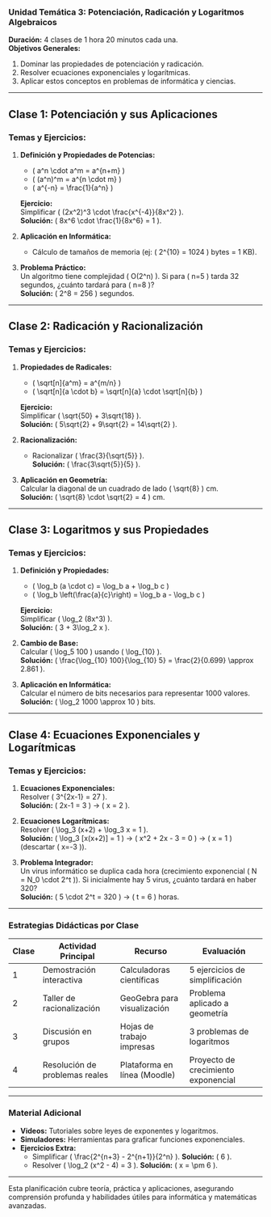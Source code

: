 ### **Unidad Temática 3: Potenciación, Radicación y Logaritmos Algebraicos**  
**Duración:** 4 clases de 1 hora 20 minutos cada una.  
**Objetivos Generales:**  
1. Dominar las propiedades de potenciación y radicación.  
2. Resolver ecuaciones exponenciales y logarítmicas.  
3. Aplicar estos conceptos en problemas de informática y ciencias.  

---

## **Clase 1: Potenciación y sus Aplicaciones**  
### **Temas y Ejercicios:**  
1. **Definición y Propiedades de Potencias:**  
   - \( a^n \cdot a^m = a^{n+m} \)  
   - \( (a^n)^m = a^{n \cdot m} \)  
   - \( a^{-n} = \frac{1}{a^n} \)  

   **Ejercicio:**  
   Simplificar \( (2x^2)^3 \cdot \frac{x^{-4}}{8x^2} \).  
   **Solución:** \( 8x^6 \cdot \frac{1}{8x^6} = 1 \).  

2. **Aplicación en Informática:**  
   - Cálculo de tamaños de memoria (ej: \( 2^{10} = 1024 \) bytes = 1 KB).  

3. **Problema Práctico:**  
   Un algoritmo tiene complejidad \( O(2^n) \). Si para \( n=5 \) tarda 32 segundos, ¿cuánto tardará para \( n=8 \)?  
   **Solución:** \( 2^8 = 256 \) segundos.  

---

## **Clase 2: Radicación y Racionalización**  
### **Temas y Ejercicios:**  
1. **Propiedades de Radicales:**  
   - \( \sqrt[n]{a^m} = a^{m/n} \)  
   - \( \sqrt[n]{a \cdot b} = \sqrt[n]{a} \cdot \sqrt[n]{b} \)  

   **Ejercicio:**  
   Simplificar \( \sqrt{50} + 3\sqrt{18} \).  
   **Solución:** \( 5\sqrt{2} + 9\sqrt{2} = 14\sqrt{2} \).  

2. **Racionalización:**  
   - Racionalizar \( \frac{3}{\sqrt{5}} \).  
   **Solución:** \( \frac{3\sqrt{5}}{5} \).  

3. **Aplicación en Geometría:**  
   Calcular la diagonal de un cuadrado de lado \( \sqrt{8} \) cm.  
   **Solución:** \( \sqrt{8} \cdot \sqrt{2} = 4 \) cm.  

---

## **Clase 3: Logaritmos y sus Propiedades**  
### **Temas y Ejercicios:**  
1. **Definición y Propiedades:**  
   - \( \log_b (a \cdot c) = \log_b a + \log_b c \)  
   - \( \log_b \left(\frac{a}{c}\right) = \log_b a - \log_b c \)  

   **Ejercicio:**  
   Simplificar \( \log_2 (8x^3) \).  
   **Solución:** \( 3 + 3\log_2 x \).  

2. **Cambio de Base:**  
   Calcular \( \log_5 100 \) usando \( \log_{10} \).  
   **Solución:** \( \frac{\log_{10} 100}{\log_{10} 5} = \frac{2}{0.699} \approx 2.861 \).  

3. **Aplicación en Informática:**  
   Calcular el número de bits necesarios para representar 1000 valores.  
   **Solución:** \( \log_2 1000 \approx 10 \) bits.  

---

## **Clase 4: Ecuaciones Exponenciales y Logarítmicas**  
### **Temas y Ejercicios:**  
1. **Ecuaciones Exponenciales:**  
   Resolver \( 3^{2x-1} = 27 \).  
   **Solución:** \( 2x-1 = 3 \) → \( x = 2 \).  

2. **Ecuaciones Logarítmicas:**  
   Resolver \( \log_3 (x+2) + \log_3 x = 1 \).  
   **Solución:** \( \log_3 [x(x+2)] = 1 \) → \( x^2 + 2x - 3 = 0 \) → \( x = 1 \) (descartar \( x=-3 \)).  

3. **Problema Integrador:**  
   Un virus informático se duplica cada hora (crecimiento exponencial \( N = N_0 \cdot 2^t \)). Si inicialmente hay 5 virus, ¿cuánto tardará en haber 320?  
   **Solución:** \( 5 \cdot 2^t = 320 \) → \( t = 6 \) horas.  

---

### **Estrategias Didácticas por Clase**  
| **Clase** | **Actividad Principal**           | **Recurso**                  | **Evaluación**                  |  
|-----------|-----------------------------------|------------------------------|---------------------------------|  
| 1         | Demostración interactiva          | Calculadoras científicas     | 5 ejercicios de simplificación  |  
| 2         | Taller de racionalización         | GeoGebra para visualización  | Problema aplicado a geometría   |  
| 3         | Discusión en grupos               | Hojas de trabajo impresas    | 3 problemas de logaritmos       |  
| 4         | Resolución de problemas reales    | Plataforma en línea (Moodle) | Proyecto de crecimiento exponencial |  

---

### **Material Adicional**  
- **Videos:** Tutoriales sobre leyes de exponentes y logaritmos.  
- **Simuladores:** Herramientas para graficar funciones exponenciales.  
- **Ejercicios Extra:**  
  - Simplificar \( \frac{2^{n+3} - 2^{n+1}}{2^n} \). **Solución:** \( 6 \).  
  - Resolver \( \log_2 (x^2 - 4) = 3 \). **Solución:** \( x = \pm 6 \).  

---

Esta planificación cubre teoría, práctica y aplicaciones, asegurando comprensión profunda y habilidades útiles para informática y matemáticas avanzadas.